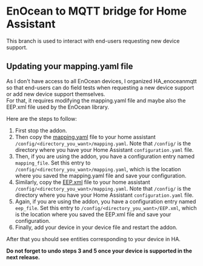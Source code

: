 # EnOcean to MQTT bridge for Home Assistant

This branch is used to interact with end-users requesting new device support.  

## Updating your mapping.yaml file

As I don't have access to all EnOcean devices, I organized HA_enoceanmqtt so that end-users can do field tests when requesting a new device support or add new device support themselves.  
For that, it requires modifying the mapping.yaml file and maybe also the EEP.xml file used by the EnOcean library.

Here are the steps to follow:
1. First stop the addon.
1. Then copy the [mapping.yaml](https://github.com/mak-gitdev/HA_enoceanmqtt/blob/support-new-eeps/enoceanmqtt/overlays/homeassistant/mapping.yaml) file to your home assistant `/config/<directory_you_want>/mapping.yaml`. Note that `/config/` is the directory where you have your Home Assistant `configuration.yaml` file.
1. Then, if you are using the addon, you have a configuration entry named `mapping_file`. Set this entry to `/config/<directory_you_want>/mapping.yaml`, which is the location where you saved the mapping.yaml file and save your configuration.
1. Similarly, copy the [EEP.xml](https://github.com/mak-gitdev/HA_enoceanmqtt/blob/support-new-eeps/enocean/protocol/EEP.xml) file to your home assistant `/config/<directory_you_want>/mapping.yaml`. Note that `/config/` is the directory where you have your Home Assistant `configuration.yaml` file.
1. Again, if you are using the addon, you have a configuration entry named `eep_file`. Set this entry to `/config/<directory_you_want>/EEP.xml`, which is the location where you saved the EEP.xml file and save your configuration.
1. Finally, add your device in your device file and restart the addon.

After that you should see entities corresponding to your device in HA.  

**Do not forget to undo steps 3 and 5 once your device is supported in the next release.**
